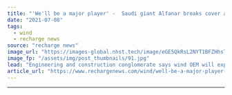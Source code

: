 ```yaml
---
title: "'We'll be a major player' -  Saudi giant Alfanar breaks cover as Senvion India buyer"
date: "2021-07-08"
tags: 
  - wind
  - recharge news
source: "recharge news"
image_url: "https://images-global.nhst.tech/image/eGE5QkRsL2NYT1BFZHhsTnJsQ1RKZGpHZGJrd0RsSzFTMFgwd0VkeUo0dz0=/nhst/binary/e7f2ddad32639feb061da81dde370aa1"
image_fp: "/assets/img/post_thumbnails/91.jpg"
lead: "Engineering and construction conglomerate says wind OEM will expand operations in Indian market"
article_url: "https://www.rechargenews.com/wind/well-be-a-major-player-saudi-giant-alfanar-breaks-cover-as-senvion-india-buyer/2-1-1037633"
---
```


---
